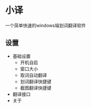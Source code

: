 # 小译

一个简单快速的windows端划词翻译软件

## 设置
- 基础设置
  - 开机自启
  - 窗口大小
  - 取词自动翻译
  - 划词翻译快捷键
  - 截图翻译快捷键
- 翻译接口
- 关于